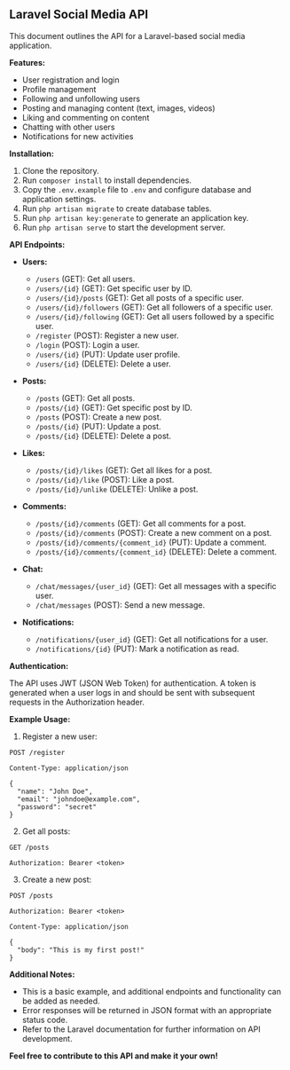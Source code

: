 ## Laravel Social Media API

This document outlines the API for a Laravel-based social media application. 

**Features:**

* User registration and login
* Profile management
* Following and unfollowing users
* Posting and managing content (text, images, videos)
* Liking and commenting on content
* Chatting with other users
* Notifications for new activities

**Installation:**

1. Clone the repository.
2. Run `composer install` to install dependencies.
3. Copy the `.env.example` file to `.env` and configure database and application settings.
4. Run `php artisan migrate` to create database tables.
5. Run `php artisan key:generate` to generate an application key.
6. Run `php artisan serve` to start the development server.

**API Endpoints:**

* **Users:**
    * `/users` (GET): Get all users.
    * `/users/{id}` (GET): Get specific user by ID.
    * `/users/{id}/posts` (GET): Get all posts of a specific user.
    * `/users/{id}/followers` (GET): Get all followers of a specific user.
    * `/users/{id}/following` (GET): Get all users followed by a specific user.
    * `/register` (POST): Register a new user.
    * `/login` (POST): Login a user.
    * `/users/{id}` (PUT): Update user profile.
    * `/users/{id}` (DELETE): Delete a user.

* **Posts:**
    * `/posts` (GET): Get all posts.
    * `/posts/{id}` (GET): Get specific post by ID.
    * `/posts` (POST): Create a new post.
    * `/posts/{id}` (PUT): Update a post.
    * `/posts/{id}` (DELETE): Delete a post.

* **Likes:**
    * `/posts/{id}/likes` (GET): Get all likes for a post.
    * `/posts/{id}/like` (POST): Like a post.
    * `/posts/{id}/unlike` (DELETE): Unlike a post.

* **Comments:**
    * `/posts/{id}/comments` (GET): Get all comments for a post.
    * `/posts/{id}/comments` (POST): Create a new comment on a post.
    * `/posts/{id}/comments/{comment_id}` (PUT): Update a comment.
    * `/posts/{id}/comments/{comment_id}` (DELETE): Delete a comment.

* **Chat:**
    * `/chat/messages/{user_id}` (GET): Get all messages with a specific user.
    * `/chat/messages` (POST): Send a new message.

* **Notifications:**
    * `/notifications/{user_id}` (GET): Get all notifications for a user.
    * `/notifications/{id}` (PUT): Mark a notification as read.

**Authentication:**

The API uses JWT (JSON Web Token) for authentication. A token is generated when a user logs in and should be sent with subsequent requests in the Authorization header.

**Example Usage:**

1. Register a new user:

```
POST /register

Content-Type: application/json

{
  "name": "John Doe",
  "email": "johndoe@example.com",
  "password": "secret"
}
```

2. Get all posts:

```
GET /posts

Authorization: Bearer <token>
```

3. Create a new post:

```
POST /posts

Authorization: Bearer <token>

Content-Type: application/json

{
  "body": "This is my first post!"
}
```

**Additional Notes:**

* This is a basic example, and additional endpoints and functionality can be added as needed.
* Error responses will be returned in JSON format with an appropriate status code.
* Refer to the Laravel documentation for further information on API development.

**Feel free to contribute to this API and make it your own!**
